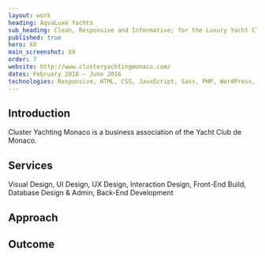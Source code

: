 ```yaml
---
layout: work
heading: AqvaLuxe Yachts
sub_heading: Clean, Responsive and Informative; for the Luxury Yacht Club
published: true
hero: XX
main_screenshot: XX
order: 7
website: http://www.clusteryachtingmonaco.com/
dates: February 2016 – June 2016
technologies: Responsive, HTML, CSS, JavaScript, Sass, PHP, WordPress, jQuery
---
```


## Introduction
Cluster Yachting Monaco is a business association of the Yacht Club de Monaco.

## Services
Visual Design, UI Design, UX Design, Interaction Design, Front-End Build, Database Design & Admin, Back-End Development

## Approach

## Outcome
